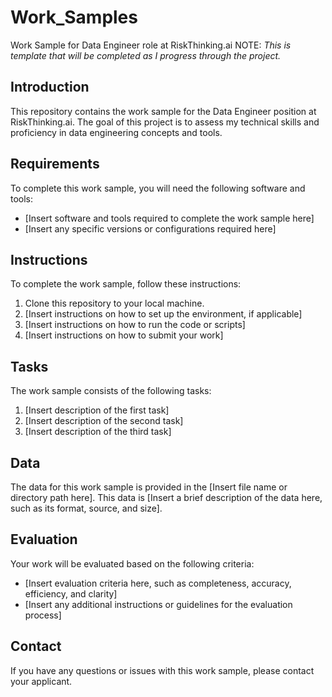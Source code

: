 # Work_Samples
Work Sample for Data Engineer role at RiskThinking.ai
NOTE: *This is template that will be completed as I progress through the project.* 

## Introduction

This repository contains the work sample for the Data Engineer position at RiskThinking.ai. The goal of this project is to assess my technical skills and proficiency in data engineering concepts and tools.

## Requirements

To complete this work sample, you will need the following software and tools:

- [Insert software and tools required to complete the work sample here]
- [Insert any specific versions or configurations required here]

## Instructions

To complete the work sample, follow these instructions:

1. Clone this repository to your local machine.
2. [Insert instructions on how to set up the environment, if applicable]
3. [Insert instructions on how to run the code or scripts]
4. [Insert instructions on how to submit your work]

## Tasks

The work sample consists of the following tasks:

1. [Insert description of the first task]
2. [Insert description of the second task]
3. [Insert description of the third task]

## Data

The data for this work sample is provided in the [Insert file name or directory path here]. This data is [Insert a brief description of the data here, such as its format, source, and size].

## Evaluation

Your work will be evaluated based on the following criteria:

- [Insert evaluation criteria here, such as completeness, accuracy, efficiency, and clarity]
- [Insert any additional instructions or guidelines for the evaluation process]

## Contact

If you have any questions or issues with this work sample, please contact your applicant.
